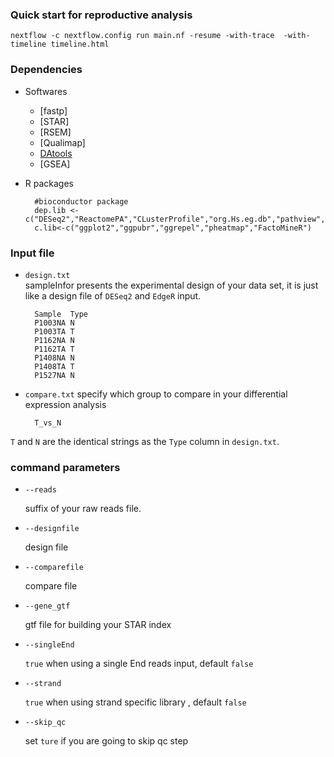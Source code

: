 
### Quick start  for reproductive analysis 

    nextflow -c nextflow.config run main.nf -resume -with-trace  -with-timeline timeline.html


### Dependencies 
* Softwares 
    * [fastp]
    * [STAR] 
    * [RSEM]
    * [Qualimap]
    * [DAtools](https://github.com/likelet/DAtools)
    * [GSEA]
* R packages 
 
        #bioconductor package
        dep.lib <- c("DESeq2","ReactomePA","CLusterProfile","org.Hs.eg.db","pathview","topGO")
        c.lib<-c("ggplot2","ggpubr","ggrepel","pheatmap","FactoMineR")



### Input file  

* `design.txt`  
sampleInfor presents the experimental design of your data set, it is just like a design file of `DESeq2` and `EdgeR` input.  

        Sample	Type
        P1003NA	N
        P1003TA	T
        P1162NA	N
        P1162TA	T
        P1408NA	N
        P1408TA	T
        P1527NA	N
        
* `compare.txt`
specify which group to compare in your differential expression analysis 
        
        T_vs_N
       
`T` and `N` are the identical strings as the `Type` column in `design.txt`.


### command parameters 



* `--reads`  
    
    suffix of your raw reads file. 
    
* `--designfile`  
    
    design file  
    
* `--comparefile`  
    
    compare file 
    
* `--gene_gtf`  
    
    gtf file for building your STAR index 

* `--singleEnd`  
    
    `true` when using a single End reads input, default `false` 

* `--strand`  
    
    `true` when using strand specific library , default `false` 
     
* `--skip_qc`   

    set `ture` if you are going to skip qc step 